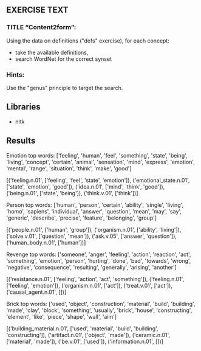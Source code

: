 ## EXERCISE TEXT 

### TITLE “Content2form”: 

Using the data on definitions ("defs" exercise), for each concept:
- take the available definitions,
- search WordNet for the correct synset

### Hints: 
Use the "genus" principle to target the search. 

## Libraries

- nltk 

## Results 

Emotion
top words: ['feeling', 'human', 'feel', 'something', 'state', 'being', 'living', 'concept', 'certain', 'animal', 'sensation', 'mind', 'express', 'emotion', 'mental', 'range', 'situation', 'think', 'make', 'good']

[('feeling.n.01', ['feeling', 'feel', 'state', 'emotion']), ('emotional_state.n.01', ['state', 'emotion', 'good']), ('idea.n.01', ['mind', 'think', 'good']), ('being.n.01', ['state', 'being']), ('think.v.01', ['think'])]



Person
top words: ['human', 'person', 'certain', 'ability', 'single', 'living', 'homo', 'sapiens', 'individual', 'answer', 'question', 'mean', 'may', 'say', 'generic', 'describe', 'precise', 'feature', 'belonging', 'group']

[('people.n.01', ['human', 'group']), ('organism.n.01', ['ability', 'living']), ('solve.v.01', ['question', 'mean']), ('ask.v.05', ['answer', 'question']), ('human_body.n.01', ['human'])]



Revenge
top words: ['someone', 'anger', 'feeling', 'action', 'reaction', 'act', 'something', 'emotion', 'person', 'hurting', 'done', 'bad', 'towards', 'wrong', 'negative', 'consequence', 'resulting', 'generally', 'arising', 'another']

[('resistance.n.01', ['feeling', 'action', 'act', 'something']), ('feeling.n.01', ['feeling', 'emotion']), ('organism.n.01', ['act']), ('treat.v.01', ['act']), ('causal_agent.n.01', [])]



Brick
top words: ['used', 'object', 'construction', 'material', 'build', 'building', 'made', 'clay', 'block', 'something', 'usually', 'brick', 'house', 'constructing', 'element', 'like', 'piece', 'shape', 'wall', 'aim']

[('building_material.n.01', ['used', 'material', 'build', 'building', 'constructing']), ('artifact.n.01', ['object', 'made']), ('ceramic.n.01', ['material', 'made']), ('be.v.01', ['used']), ('information.n.01', [])]
